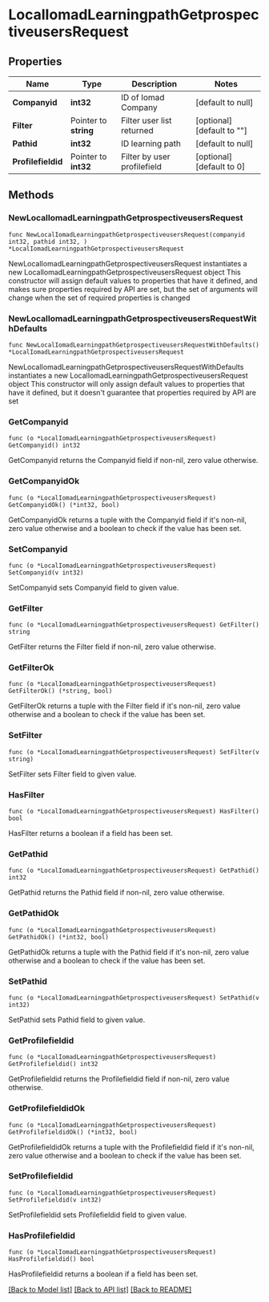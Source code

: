 # LocalIomadLearningpathGetprospectiveusersRequest

## Properties

Name | Type | Description | Notes
------------ | ------------- | ------------- | -------------
**Companyid** | **int32** | ID of Iomad Company | [default to null]
**Filter** | Pointer to **string** | Filter user list returned | [optional] [default to ""]
**Pathid** | **int32** | ID learning path | [default to null]
**Profilefieldid** | Pointer to **int32** | Filter by user profilefield | [optional] [default to 0]

## Methods

### NewLocalIomadLearningpathGetprospectiveusersRequest

`func NewLocalIomadLearningpathGetprospectiveusersRequest(companyid int32, pathid int32, ) *LocalIomadLearningpathGetprospectiveusersRequest`

NewLocalIomadLearningpathGetprospectiveusersRequest instantiates a new LocalIomadLearningpathGetprospectiveusersRequest object
This constructor will assign default values to properties that have it defined,
and makes sure properties required by API are set, but the set of arguments
will change when the set of required properties is changed

### NewLocalIomadLearningpathGetprospectiveusersRequestWithDefaults

`func NewLocalIomadLearningpathGetprospectiveusersRequestWithDefaults() *LocalIomadLearningpathGetprospectiveusersRequest`

NewLocalIomadLearningpathGetprospectiveusersRequestWithDefaults instantiates a new LocalIomadLearningpathGetprospectiveusersRequest object
This constructor will only assign default values to properties that have it defined,
but it doesn't guarantee that properties required by API are set

### GetCompanyid

`func (o *LocalIomadLearningpathGetprospectiveusersRequest) GetCompanyid() int32`

GetCompanyid returns the Companyid field if non-nil, zero value otherwise.

### GetCompanyidOk

`func (o *LocalIomadLearningpathGetprospectiveusersRequest) GetCompanyidOk() (*int32, bool)`

GetCompanyidOk returns a tuple with the Companyid field if it's non-nil, zero value otherwise
and a boolean to check if the value has been set.

### SetCompanyid

`func (o *LocalIomadLearningpathGetprospectiveusersRequest) SetCompanyid(v int32)`

SetCompanyid sets Companyid field to given value.


### GetFilter

`func (o *LocalIomadLearningpathGetprospectiveusersRequest) GetFilter() string`

GetFilter returns the Filter field if non-nil, zero value otherwise.

### GetFilterOk

`func (o *LocalIomadLearningpathGetprospectiveusersRequest) GetFilterOk() (*string, bool)`

GetFilterOk returns a tuple with the Filter field if it's non-nil, zero value otherwise
and a boolean to check if the value has been set.

### SetFilter

`func (o *LocalIomadLearningpathGetprospectiveusersRequest) SetFilter(v string)`

SetFilter sets Filter field to given value.

### HasFilter

`func (o *LocalIomadLearningpathGetprospectiveusersRequest) HasFilter() bool`

HasFilter returns a boolean if a field has been set.

### GetPathid

`func (o *LocalIomadLearningpathGetprospectiveusersRequest) GetPathid() int32`

GetPathid returns the Pathid field if non-nil, zero value otherwise.

### GetPathidOk

`func (o *LocalIomadLearningpathGetprospectiveusersRequest) GetPathidOk() (*int32, bool)`

GetPathidOk returns a tuple with the Pathid field if it's non-nil, zero value otherwise
and a boolean to check if the value has been set.

### SetPathid

`func (o *LocalIomadLearningpathGetprospectiveusersRequest) SetPathid(v int32)`

SetPathid sets Pathid field to given value.


### GetProfilefieldid

`func (o *LocalIomadLearningpathGetprospectiveusersRequest) GetProfilefieldid() int32`

GetProfilefieldid returns the Profilefieldid field if non-nil, zero value otherwise.

### GetProfilefieldidOk

`func (o *LocalIomadLearningpathGetprospectiveusersRequest) GetProfilefieldidOk() (*int32, bool)`

GetProfilefieldidOk returns a tuple with the Profilefieldid field if it's non-nil, zero value otherwise
and a boolean to check if the value has been set.

### SetProfilefieldid

`func (o *LocalIomadLearningpathGetprospectiveusersRequest) SetProfilefieldid(v int32)`

SetProfilefieldid sets Profilefieldid field to given value.

### HasProfilefieldid

`func (o *LocalIomadLearningpathGetprospectiveusersRequest) HasProfilefieldid() bool`

HasProfilefieldid returns a boolean if a field has been set.


[[Back to Model list]](../README.md#documentation-for-models) [[Back to API list]](../README.md#documentation-for-api-endpoints) [[Back to README]](../README.md)



